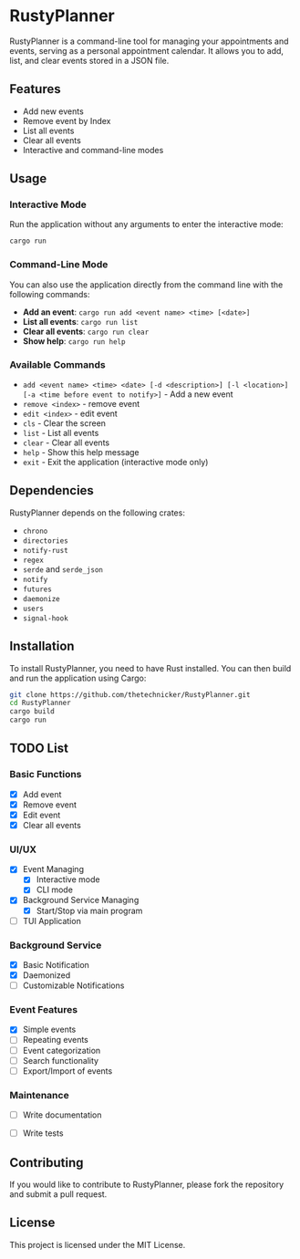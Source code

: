 # RustyPlanner

RustyPlanner is a command-line tool for managing your appointments and events, serving as a personal appointment calendar. It allows you to add, list, and clear events stored in a JSON file.

## Features

- Add new events
- Remove event by Index
- List all events
- Clear all events
- Interactive and command-line modes

## Usage

### Interactive Mode

Run the application without any arguments to enter the interactive mode:

```sh
cargo run
```

### Command-Line Mode

You can also use the application directly from the command line with the following commands:

- **Add an event**: `cargo run add <event name> <time> [<date>]`
- **List all events**: `cargo run list`
- **Clear all events**: `cargo run clear`
- **Show help**: `cargo run help`

### Available Commands

- `add <event name> <time> <date> [-d <description>] [-l <location>] [-a <time before event to notify>]` - Add a new event
- `remove <index>` - remove event
- `edit <index>` - edit event
- `cls` - Clear the screen
- `list` - List all events
- `clear` - Clear all events
- `help` - Show this help message
- `exit` - Exit the application (interactive mode only)

## Dependencies

RustyPlanner depends on the following crates:

- `chrono`
- `directories`
- `notify-rust`
- `regex`
- `serde` and `serde_json`
- `notify`
- `futures`
- `daemonize`
- `users`
- `signal-hook`

## Installation

To install RustyPlanner, you need to have Rust installed. You can then build and run the application using Cargo:

```sh
git clone https://github.com/thetechnicker/RustyPlanner.git
cd RustyPlanner
cargo build
cargo run
```

## TODO List

### Basic Functions
- [x] Add event
- [x] Remove event
- [x] Edit event
- [x] Clear all events

### UI/UX
- [x] Event Managing
  - [x] Interactive mode
  - [x] CLI mode
- [x] Background Service Managing
  - [x] Start/Stop via main program
- [ ] TUI Application

### Background Service
- [x] Basic Notification
- [x] Daemonized
- [ ] Customizable Notifications

### Event Features
- [x] Simple events
- [ ] Repeating events
- [ ] Event categorization
- [ ] Search functionality
- [ ] Export/Import of events

### Maintenance
- [ ] Write documentation
- [ ] Write tests


## Contributing

If you would like to contribute to RustyPlanner, please fork the repository and submit a pull request.

## License

This project is licensed under the MIT License.
